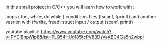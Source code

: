 In this small project in C/C++ you will learn how to work with :

loops ( for , while, do while )
conditions
files (fscanf, fprintf) and another vesrion with (fwrite, fread)
struct
input / output (scanf, printf)

youtube playlist: https://www.youtube.com/watch?v=PYDlBnpWIp8&list=PLQ54HUdf85tcPV83DsVaABC4Ga5n2wbpI

